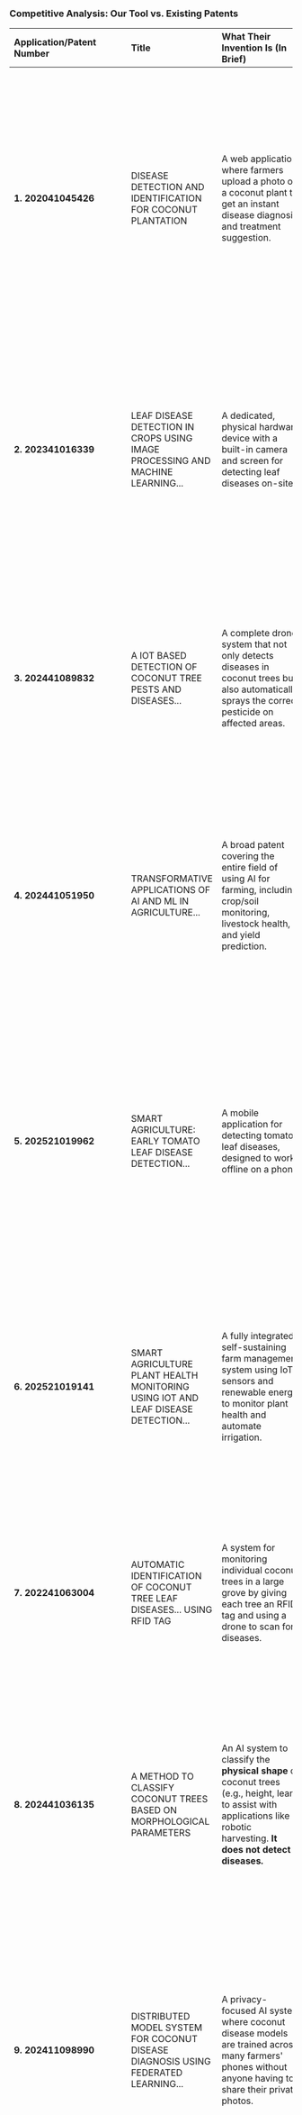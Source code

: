 ### **Competitive Analysis: Our Tool vs. Existing Patents**

| Application/Patent Number | Title | What Their Invention Is (In Brief) | Methodology | Plant(s) Targeted | Part of Plant Analyzed | Diseases / Conditions Detected | Performance Metrics | How 'Our Tool' is Different & Potentially Better |
| :--- | :--- | :--- | :--- | :--- | :--- | :--- | :--- | :--- |
| **1. 202041045426** | DISEASE DETECTION AND IDENTIFICATION FOR COCONUT PLANTATION | A web application where farmers upload a photo of a coconut plant to get an instant disease diagnosis and treatment suggestion. | Image segmentation using **K-Means Clustering**, followed by classification with a **customized CNN**. | Coconut | Stem and Leaves | **Directly Detects:** Stem Bleeding, Stem Hole, Leaf Blight.<br>**Also Mentioned:** Basal Stem Rot (BST), Bud Rot, White Rot Fungus, Rhinoceros Beetle. | **No specific numbers.** Claims **"superior accuracy"** compared to other models and **"instant"** prediction time. | **1. Unmatched Versatility & Depth:** Our tool supports **five key plants** and identifies a comprehensive catalog of conditions for each (e.g., **5 distinct diseases for coconut**). Their tool is limited to only coconut with fewer specified classes.<br>**2. Proven, High Performance:** We offer quantifiable, high accuracy (e.g., **99.3% for Coconut**) and a rapid prediction time of **1.5-2.5 seconds**. Their patent lacks specific metrics. |
| **2. 202341016339** | LEAF DISEASE DETECTION IN CROPS USING IMAGE PROCESSING AND MACHINE LEARNING... | A dedicated, physical hardware device with a built-in camera and screen for detecting leaf diseases on-site. | An integrated hardware system captures an image, processes it with internal clustering algorithms, and displays the result. | General "Crops" | Leaves | General "Leaf disease". No specific diseases are named. | Not specified. | **1. Software-Based Accessibility:** Our tool is software that runs on common devices. It is vastly more accessible and cost-effective than their system, which requires purchasing specialized hardware.<br>**2. Powerful & Specific Diagnostics:** Our software can diagnose **over 25 specific conditions** across 5 plants, offering far more value than a generic hardware device. |
| **3. 202441089832** | A IOT BASED DETECTION OF COCONUT TREE PESTS AND DISEASES... | A complete drone system that not only detects diseases in coconut trees but also automatically sprays the correct pesticide on affected areas. | A drone captures images -> AI analyzes them in real-time -> Alerts are sent to a mobile app -> The drone performs targeted pesticide spraying. | Coconut | Whole tree (aerial view), focusing on leaves and signs of infestation. | Black Stem Rot, Rhinoceros beetles. | Not specified. Focus is on "early detection" and "precision." | **1. A Diagnostic Tool for All Farmers:** Theirs is an expensive, industrial drone system. Our tool is a low-cost, diagnostic platform accessible to any farmer with a phone.<br>**2. Multi-Crop Value:** Our tool's support for five different crops (**including over 25 distinct conditions**) makes it a far more versatile agricultural asset compared to their single-plant, high-cost system. |
| **4. 202441051950** | TRANSFORMATIVE APPLICATIONS OF AI AND ML IN AGRICULTURE... | A broad patent covering the entire field of using AI for farming, including crop/soil monitoring, livestock health, and yield prediction. | A high-level framework describing the use of AI/ML with data from drones, satellites, and sensors. | General "Crops" and "Livestock" | Whole fields, soil, and entire animals. | General "Pests and diseases" for plants. | Not specified. | **1. A Tangible Product vs. a Concept:** Their patent describes a theoretical field. Our invention is a specific, functional tool capable of diagnosing **over 25 conditions** across 5 distinct crops with proven accuracy (**up to 99.3%**).<br>**2. Ready for Deployment:** Our tool is a practical, ready-to-use solution, not a high-level idea. |
| **5. 202521019962** | SMART AGRICULTURE: EARLY TOMATO LEAF DISEASE DETECTION... | A mobile application for detecting tomato leaf diseases, designed to work offline on a phone. | A custom-built **CNN with 8 convolutional blocks** processes leaf images directly on the user's device (edge computing). | Tomato | Leaves | **10 specific tomato leaf diseases** (the patent does not name them). | **96% accuracy.** | **1. Broader Agricultural Impact:** This is a key differentiator. Their tool is highly specialized for one plant. Our tool is a powerful, multi-plant platform covering **5 plants and over 25 diseases/conditions**, serving a much wider agricultural community.<br>**2. Centralized Backend Power:** Our backend approach ensures user devices are not slowed down and allows for more powerful models. Our prediction time of **1.5-2.5 seconds** is highly competitive. |
| **6. 202521019141** | SMART AGRICULTURE PLANT HEALTH MONITORING USING IOT AND LEAF DISEASE DETECTION... | A fully integrated, self-sustaining farm management system using IoT sensors and renewable energy to monitor plant health and automate irrigation. | IoT sensors for soil/air -> ML model (VGG16-like) for leaf disease detection -> an automated water pump -> all powered by solar and biogas. | General "Plants" | Leaves ("foliage") and the surrounding environment (soil, air). | General "Leaf diseases." | Not specified. | **1. Simplicity and Zero Infrastructure Cost:** Their system requires a massive capital investment. Our tool requires **zero infrastructure** and provides deep diagnostics (e.g., **both leaf and root diseases for turmeric**) on a phone the farmer already owns.<br>**2. Focus and Precision:** We focus on providing best-in-class disease diagnosis. |
| **7. 202241063004** | AUTOMATIC IDENTIFICATION OF COCONUT TREE LEAF DISEASES... USING RFID TAG | A system for monitoring individual coconut trees in a large grove by giving each tree an RFID tag and using a drone to scan for diseases. | Each tree is tagged with RFID -> a drone captures aerial images -> a Deep Neural Network (DNN) detects disease and links it to the specific tree's tag. | Coconut | Leaves (from an aerial view). | General "Fungus." Lists symptoms like yellow-brown spots, wilting, and shriveling. | Not specified. | **1. No Cumbersome Hardware:** Our tool eliminates the need for buying and attaching RFID tags to every tree, and it does not require a drone.<br>**2. Practical for All Crop Types:** Our method is practical for row crops like **black gram (4 diseases detected)** and eggplant, where individual tagging is impossible. |
| **8. 202441036135** | A METHOD TO CLASSIFY COCONUT TREES BASED ON MORPHOLOGICAL PARAMETERS | An AI system to classify the **physical shape** of coconut trees (e.g., height, lean) to assist with applications like robotic harvesting. **It does not detect diseases.** | Hybrid AI: Classic computer vision (LBP, HOG, PCA) extracts features, which are then fed into an **Inception Net** deep learning model and classified by an **SVM**. | Coconut | The entire tree's physical structure (morphology). | **None.** This patent is for shape classification only. | **95.35% accuracy.** | **1. Solves a More Critical Problem:** Their tool is for a niche structural analysis. Our tool addresses the universal problem of **disease management** by identifying over 25 specific conditions across our 5 supported plants.<br>**2. Immediate Actionable Insights:** Our tool provides recommendations a farmer can act on immediately to save their crops. |
| **9. 202411098990** | DISTRIBUTED MODEL SYSTEM FOR COCONUT DISEASE DIAGNOSIS USING FEDERATED LEARNING... | A privacy-focused AI system where coconut disease models are trained across many farmers' phones without anyone having to share their private photos. | **Federated Learning:** AI models are trained on each local device. Only anonymous model improvements are sent to a central server, which creates a better "global model" for everyone. | Coconut | Tree images, likely focused on leaves and stems. | Bud rot, leaf blight, and root wilt. | Not specified. The focus is on the privacy-preserving methodology. | **1. Superior Utility and Breadth:** While their methodology is novel for privacy, our tool's support for **five diverse plants** and its ability to diagnose a comprehensive catalog of **over 25 diseases** offers far greater practical value to the agricultural community.<br>**2. Centralized Reliability:** Our backend-based system ensures consistent performance and allows for rapid model updates. |
| **10. 202141057237** | AUTOMATIC DETECTION DEVICE TO PREVENT THE DISEASE IN TURMERIC PLANT LEAVE... | A dedicated hardware device for turmeric that combines IoT sensors with a "modified CNN" for disease detection. | An integrated hardware device with IoT sensors (temperature, moisture, etc.) and a modified CNN. | Turmeric | Leaves | General "diseases" caused by climate and insects. No specific diseases named. | Not specified. Claims to be "accurate." | **1. Software Accessibility vs. Hardware Cost:** Our tool is a flexible software solution, while theirs requires purchasing a specialized, single-plant hardware device.<br>**2. Superior Plant Coverage & Depth:** Our tool supports **five plants**, including Turmeric, where we detect **both leaf and root diseases** (4 specific conditions), offering a more comprehensive diagnosis.<br>**3. Proven High Accuracy:** We provide a quantifiable accuracy of **99.1% for Turmeric**, which is a much stronger claim than their unspecified "accuracy." |
| **11. 202541049921** | AI-POWERED SYSTEM AND METHOD FOR DETECTION AND PROGNOSIS OF MOSAIC COLOR DISEASE IN BLACK GRAIN CROPS | An advanced AI system that not only detects but also forecasts the spread of Mosaic Colour Disease in black grain crops. | Image classification (CNN/RNN) combined with a prognostic module (LSTM) that uses environmental data to predict disease spread. | Black Grain (Black Gram, Black Rice) | Leaves | Specifically **Mosaic Colour Disease (MCD)**. Classifies severity into "Healthy," "Moderately Infected," and "Severely Infected." | Not specified, but aims for "high accuracy" and "low-latency." | **1. Broader Practical Utility:** While their forecasting feature is advanced, our tool solves the more immediate diagnostic need for a wider range of farmers by supporting **five different plants**.<br>**2. Direct, Quantified Performance:** We have a proven accuracy of **95.9% for Black Gram** and can diagnose **4 distinct diseases**, making our tool's performance on this crop tangible and highly competitive.<br>**3. Simplicity:** Our tool focuses on providing an excellent diagnosis, which is a simpler and more universally needed function than complex forecasting. |
| **12. 202211044994** | TURMERIC LEAF DISEASE DETECTION USING CNN MODEL AND IOT | A system using an improved version of the YOLOv3-tiny model for fast and accurate detection of turmeric diseases. | A modified **YOLOv3-tiny model** (IY3TM) with residual networks. Uses **Cycle-GAN** for data augmentation. | Turmeric | Leaves | Leaf spot, leaf blotch, and rhizome rot. | No specific numbers, but claims "superior performance," "high detection accuracy," and "fast recognition speed." | **1. Multi-Plant Platform:** Their tool is highly specialized for Turmeric. Our tool is a comprehensive platform for **five different crops**, offering significantly greater value.<br>**2. Proven, Top-Tier Accuracy:** We can directly compare our concrete **99.1% accuracy for Turmeric** against their qualitative claims.<br>**3. Comprehensive Diagnostics:** We also detect both leaf and root diseases in turmeric, matching their diagnostic scope. |
| **13. 202311007757** | A MACHINE LEARNING SYSTEM FOR PLANT DISEASE DETECTION AND A METHOD THEREOF | A general, modular system for plant disease detection that includes image capture, processing, classification, and recommendations. | A high-level system architecture: Image Capture -> Image Processing -> Classification -> Recommendation -> Display. | General "Plant" | Leaves | Not specified; it is a generic framework. | Not specified. | **1. Specific and Proven Solution:** Theirs is a generic system diagram. Our tool is a specific, implemented product for **five named plants** with **quantifiable high accuracy (up to 99.3%)** and a fast prediction time (**1.5-2.5s**).<br>**2. Tangible Value:** Our tool is a ready-to-use solution, not a conceptual block diagram. |
| **14. 202321081085/554484** | SYSTEM FOR PLANT DISEASE DETECTION AND METHOD THEREOF | An advanced system that combines both image data and environmental data (e.g., humidity) using a Vision Transformer (ViT) model. | Multi-modal data (image + environmental) is processed by a **Vision Transformer (ViT)** with a custom attention mechanism. | Potato, Tomato, Wheat, Rice, Pepper | Leaves | A long, specific list of diseases for each plant (e.g., Late Blight, Fusarium Wilt, Powdery Mildew, Blast Disease). | Not specified, but aims for "higher accuracy" and "lower latency." | **1. Broader and Unique Crop Support:** While they cover common crops, our tool uniquely supports **Rubber, Black Gram, and Turmeric**, filling a different market need.<br>**2. Quantified High Performance:** This is a strong competitor. Our key advantage is our **proven and quantified metrics**. We can demonstrate our high accuracy and fast prediction speed, whereas they only state goals.<br>**3. Simpler, Effective Approach:** Our methodology delivers excellent, proven results without the complexity of their multi-modal ViT approach. |
| **15. 202241061245** | A SYSTEM AND A METHOD FOR PLANT DISEASE DETECTION | A system trained on the large, public "PlantVillage" dataset to classify diseases across many common crops. | A standard CNN pipeline trained on the PlantVillage dataset, which includes 14 crop species. | 14 common crops (Apple, Cherry, Corn, Grape, Peach, Potato, Tomato, etc.) | Leaves | 26 different diseases across 38 categories (e.g., Apple Scab, Corn Common Rust, Tomato Late Blight). | **94.87% accuracy** (max). Also provides Precision (96.1%) and Recall (93.82%). | **1. Unique and Complementary Market Focus:** Their tool targets common North American/European crops from the PlantVillage dataset. Our tool serves a completely different and vital agricultural market by supporting **Rubber, Turmeric, Black Gram, Coconut, and Eggplant**—crops not covered by their system.<br>**2. Demonstrably Higher Accuracy:** Our model's peak accuracy (**up to 99.3%**) is significantly higher than the 94.87% they report. This suggests our model architecture and training process are more effective, even when using public datasets.<br>**3. Deeper Diagnostic Capability:** Our tool identifies a comprehensive list of **over 25 specific conditions** tailored to our five target plants, including both leaf and root diseases for turmeric, showcasing a more specialized and in-depth approach. |
| **16.  201831003056/479960** | METHOD OF DETECTING RHIZOME ROT IN TURMERIC CROP AND ICT KIT FOR EARLY DIAGNOSIS... | A physical, rapid diagnostic kit (like a pregnancy test strip) for detecting Rhizome Rot in turmeric. **This is not an AI/software tool.** | A biological method using an **Immunochromatographic Test (ICT) strip**. Antibodies on the strip bind to fungal proteins from the plant sample, creating a colored line. | Turmeric | Leaves and Rhizomes | Specifically **Rhizome Rot** caused by the *Pythium aphanidermatum* fungus. | **Accuracy: 94.29%**, Sensitivity: 96.43%, Specificity: 85.71%, **Detection Time: 2-5 minutes.** | **1. Digital Platform vs. Physical Consumable:** Theirs is a one-time-use physical kit for a single disease. Our tool is a reusable, scalable software platform that diagnoses over 25 conditions.<br>**2. Superior Diagnostic Scope:** They can only detect Rhizome Rot. Our tool detects **4 different conditions in Turmeric alone** (leaf and root diseases) and supports four other plants.<br>**3. Higher Accuracy and Non-Destructive:** Our accuracy for Turmeric (**99.1%**) is demonstrably higher than their 94.29%. Furthermore, our tool only requires a picture, whereas theirs requires taking a physical sample from the plant. |
